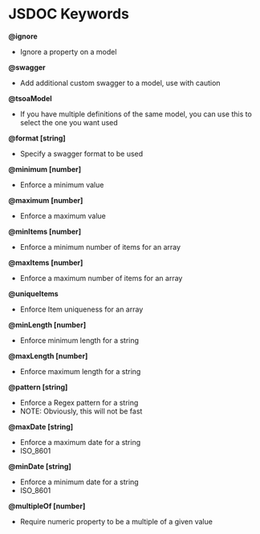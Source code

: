 # JSDOC Keywords

**@ignore**

* Ignore a property on a model

**@swagger**

* Add additional custom swagger to a model, use with caution

**@tsoaModel**

* If you have multiple definitions of the same model, you can use this to select the one you want used

**@format [string]**

* Specify a swagger format to be used

**@minimum [number]**

* Enforce a minimum value

**@maximum [number]**

* Enforce a maximum value

**@minItems [number]**

* Enforce a minimum number of items for an array

**@maxItems [number]**

* Enforce a maximum number of items for an array

**@uniqueItems**

* Enforce Item uniqueness for an array

**@minLength [number]**

* Enforce minimum length for a string

**@maxLength [number]**

* Enforce maximum length for a string

**@pattern [string]**

* Enforce a Regex pattern for a string
* NOTE: Obviously, this will not be fast

**@maxDate [string]**

* Enforce a maximum date for a string
* ISO_8601

**@minDate [string]**

* Enforce a minimum date for a string
* ISO_8601

**@multipleOf [number]**
* Require numeric property to be a multiple of a given value
